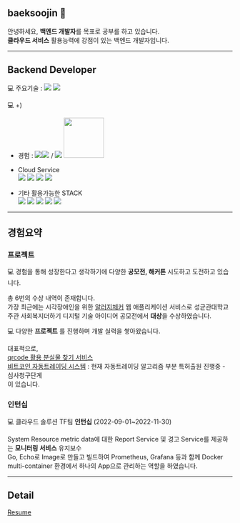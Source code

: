 ## baeksoojin 👋

안녕하세요, **백엔드 개발자**를 목표로 공부를 하고 있습니다.<br>
**클라우드 서비스** 활용능력에 강점이 있는 백엔드 개발자입니다. <br>

---

## Backend Developer

💻 주요기술 : <img src="https://img.shields.io/badge/java-007396?style=for-the-badge&logo=java&logoColor=white"> <img src="https://img.shields.io/badge/spring-6DB33F?style=for-the-badge&logo=spring&logoColor=white"> 

💻 +)
- 경험 : <img src="https://img.shields.io/badge/django-092E20?style=for-the-badge&logo=django&logoColor=white"><img src="https://img.shields.io/badge/python-3776AB?style=for-the-badge&logo=python&logoColor=white"> / <img src="https://img.shields.io/badge/Go-092E20?style=for-the-badge&logo=go&logoColor=white"> <img src="https://camo.githubusercontent.com/7079c0f1404be1ddf9627e3672faa46f77cd720f0569e3e2748aa3c7849b52d0/68747470733a2f2f63646e2e6c6162737461636b2e636f6d2f696d616765732f6563686f2d6c6f676f2e737667" style="width : 90px;">

- Cloud Service<br>
  <img src="https://img.shields.io/badge/amazonaws-232F3E?style=for-the-badge&logo=amazonaws&logoColor=white"> 
  <img src="https://img.shields.io/badge/firebase-FFCA28?style=for-the-badge&logo=firebase&logoColor=white">
  <img src="https://img.shields.io/badge/googlecloud-4285F4?style=for-the-badge&logo=googlecloud&logoColor=white">
  <img src="https://img.shields.io/badge/navercloud-03C75A?style=for-the-badge&logo=naver&logoColor=white">

- 기타 활용가능한 STACK <br>
<img src="https://img.shields.io/badge/docker-2496ED?style=for-the-badge&logo=docker&logoColor=white"> <img src="https://img.shields.io/badge/mysql-4479A1?style=for-the-badge&logo=mysql&logoColor=white"> <img src="https://img.shields.io/badge/prometheus-E6522C?style=for-the-badge&logo=prometheus&logoColor=white"> <img src="https://img.shields.io/badge/grafana-F46800?style=for-the-badge&logo=grafana&logoColor=white"> <img src="https://img.shields.io/badge/vagrant-1868F2?style=for-the-badge&logo=vagrant&logoColor=white">


---

## 경험요약

### 프로젝트

💻 경험을 통해 성장한다고 생각하기에 다양한 **공모전, 해커톤** 시도하고 도전하고 있습니다.<br>

총 6번의 수상 내역이 존재합니다.<br>
가장 최근에는 시각장애인을 위한 [알러지체커](https://github.com/baeksoojin/Samdasu) 웹 애플리케이션 서비스로 성균관대학교 주관 사회복지더하기 디지털 기술 아이디어 공모전에서 **대상**을 수상하였습니다.<br> 


💻  다양한 **프로젝트** 를 진행하며 개발 실력을 쌓아왔습니다.

대표적으로,<br> [qrcode 활용 분실물 찾기 서비스](https://github.com/baeksoojin/whereQR)<br>[비트코인 자동트레이딩 시스템](https://github.com/baeksoojin/hodlhodl) : 현재 자동트레이딩 알고리즘 부분 특허출원 진행중 - 심사청구단계 <br> 이 있습니다.<br>

### 인턴십

💻 클라우드 솔루션 TF팀 **인턴십** (2022-09-01~2022-11-30)<br>

System Resource metric data에 대한 Report Service 및 경고 Service를 제공하는 **모니터링 서비스** 유지보수<br>
Go, Echo로 Image로 만들고 빌드하여 Prometheus, Grafana 등과 함께 Docker multi-container 환경에서 하나의 App으로 관리하는 역할을 하였습니다.<br>

---

## Detail <br>

[Resume](https://www.notion.so/_-f336c79c5bae44ea8aafc101fbf6de2c)



